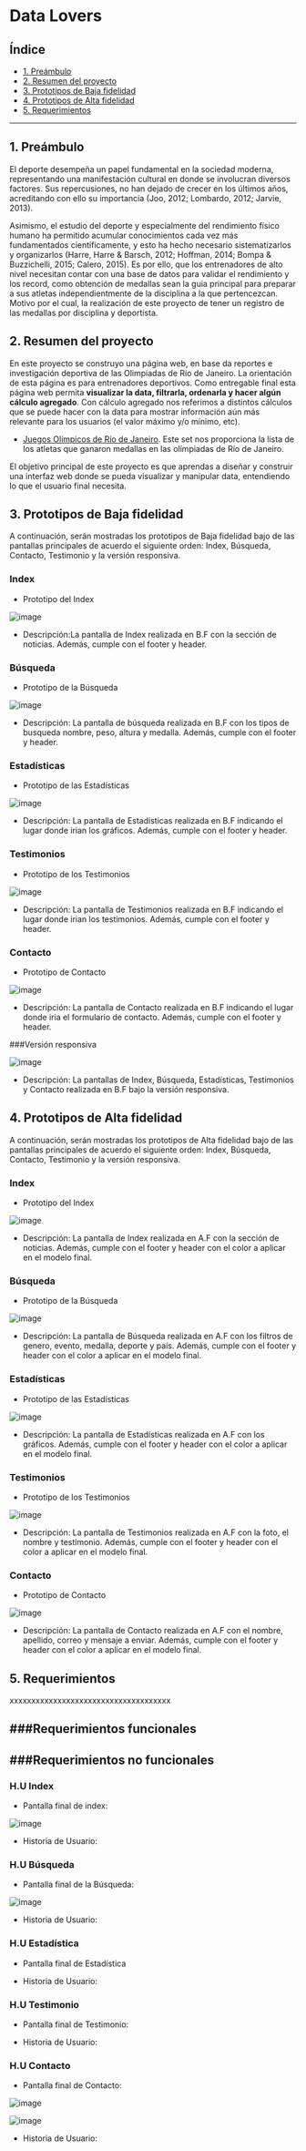 # Data Lovers

## Índice

* [1. Preámbulo](#1-preámbulo)
* [2. Resumen del proyecto](#2-resumen-del-proyecto)
* [3. Prototipos de Baja fidelidad](#3-Prototipos-de-Baja-fidelidad)
* [4. Prototipos de Alta fidelidad](#4-Prototipos-de-Alta-fidelidad)
* [5. Requerimientos](#5-Requerimientos)

***

## 1. Preámbulo

El deporte desempeña un papel fundamental en la sociedad moderna, representando una manifestación cultural en donde se involucran diversos factores. Sus repercusiones, no han dejado de crecer en los últimos años, acreditando con ello su importancia (Joo, 2012; Lombardo, 2012; Jarvie, 2013).

Asimismo, el estudio del deporte y especialmente del rendimiento físico humano ha permitido acumular conocimientos cada vez más fundamentados científicamente, y esto ha hecho necesario sistematizarlos y organizarlos (Harre, Harre & Barsch, 2012; Hoffman, 2014; Bompa & Buzzichelli, 2015; Calero, 2015). Es por ello, que los entrenadores de alto nivel necesitan contar con una base de datos para validar el rendimiento y los record, como obtención de medallas sean la guia principal para preparar a sus atletas independientmente de la disciplina a la que pertencezcan. Motivo por el cual, la realización de este proyecto de tener un registro de las medallas por disciplina y deportista.



## 2. Resumen del proyecto

En este proyecto se construyo una página web, en base da reportes e investigación deportiva de las Olimpiadas de Río de Janeiro. La orientación de esta página es para entrenadores deportivos. Como entregable final esta página web permita **visualizar la data, filtrarla, ordenarla y hacer algún cálculo agregado**. Con cálculo agregado nos referimos a distintos cálculos que se puede hacer con la data para mostrar información aún más relevante para los usuarios (el valor máximo y/o mínimo, etc). 

* [Juegos Olímpicos de Río de Janeiro](src/data/athletes/athletes.json).
  Este set nos proporciona la lista de los atletas que ganaron medallas en las olímpiadas de Río de Janeiro.

El objetivo principal de este proyecto es que aprendas a diseñar y construir una interfaz web donde se pueda visualizar y manipular data, entendiendo lo que el usuario final necesita.

## 3. Prototipos de Baja fidelidad

A continuación, serán mostradas los prototipos de Baja fidelidad bajo de las pantallas principales de acuerdo el siguiente orden: Index, Búsqueda, Contacto, Testimonio y la versión responsiva.


### Index

- Prototipo del Index


![image](https://github.com/roxifochoag/DEV008-data-lovers/assets/46870050/d7c6eb99-cb87-4d13-a1f6-0a5af3d9238e)
 

  * Descripción:La pantalla de Index realizada en B.F con la sección de noticias. Además, cumple con el footer y header. 

### Búsqueda

- Prototipo de la Búsqueda

![image](https://github.com/roxifochoag/DEV008-data-lovers/assets/46870050/4e1ce9a9-ec23-4ffc-a58f-10fcdfc2b045)

  * Descripción: La pantalla de búsqueda realizada en B.F con los tipos de busqueda nombre, peso, altura y medalla. Además, cumple con el footer y header. 
 
### Estadísticas

- Prototipo de las Estadísticas

![image](https://github.com/roxifochoag/DEV008-data-lovers/assets/46870050/ad9bf233-f865-4e10-9760-eb48717643d9)


  * Descripción: La pantalla de Estadisticas realizada en B.F indicando el lugar donde irian los gráficos. Además, cumple con el footer y header. 

### Testimonios

- Prototipo de los Testimonios


![image](https://github.com/roxifochoag/DEV008-data-lovers/assets/46870050/fbb31686-d9fc-4645-a1ce-3c296014c371)

  * Descripción: La pantalla de Testimonios realizada en B.F indicando el lugar donde irian los testimonios. Además, cumple con el footer y header. 



### Contacto

- Prototipo de Contacto


![image](https://github.com/roxifochoag/DEV008-data-lovers/assets/46870050/123f8e4b-1171-4aeb-9917-910e842db5de)

  

  * Descripción: La pantalla de Contacto realizada en B.F indicando el lugar donde iria el formulario de contacto. Además, cumple con el footer y header. 

###Versión responsiva

![image](https://github.com/roxifochoag/DEV008-data-lovers/assets/46870050/dc7b0ba8-ea36-48bc-8be2-7431e9feade5)

  * Descripción: La pantallas de Index, Búsqueda, Estadísticas, Testimonios y Contacto realizada en B.F bajo la versión responsiva. 

## 4. Prototipos de Alta fidelidad

A continuación, serán mostradas los prototipos de Alta fidelidad bajo de las pantallas principales de acuerdo el siguiente orden: Index, Búsqueda, Contacto, Testimonio y la versión responsiva.

### Index

- Prototipo del Index

![image](https://github.com/roxifochoag/DEV008-data-lovers/assets/46870050/f3eedfbe-b7c0-405d-b025-15fe63ce8478)

  

  * Descripción: La pantalla de Index realizada en A.F con la sección de noticias. Además, cumple con el footer y header con el color a aplicar en el modelo final.

### Búsqueda

- Prototipo de la Búsqueda

![image](https://github.com/roxifochoag/DEV008-data-lovers/assets/46870050/cb52a8f4-2ee3-446f-a156-1be5d266db29)
  

  * Descripción: La pantalla de Búsqueda realizada en A.F con los filtros de genero, evento, medalla, deporte y país. Además, cumple con el footer y header con el color a aplicar en el modelo final.
 
### Estadísticas

- Prototipo de las Estadísticas

![image](https://github.com/roxifochoag/DEV008-data-lovers/assets/46870050/828023b0-a1cc-49a4-8796-6eaeae54fe35)
  

  * Descripción: La pantalla de Estadísticas realizada en A.F con los gráficos. Además, cumple con el footer y header con el color a aplicar en el modelo final.

### Testimonios

- Prototipo de los Testimonios

![image](https://github.com/roxifochoag/DEV008-data-lovers/assets/46870050/42438657-4b93-4041-a260-8b43f4212600)

  

  * Descripción: La pantalla de Testimonios realizada en A.F con la foto, el nombre y testimonio. Además, cumple con el footer y header con el color a aplicar en el modelo final.

### Contacto

- Prototipo de Contacto

![image](https://github.com/roxifochoag/DEV008-data-lovers/assets/46870050/48dd5e6c-b0c8-428c-a0ba-e57474e1f06c)

  

  * Descripción:  La pantalla de Contacto realizada en A.F con el nombre, apellido, correo y mensaje a enviar. Además, cumple con el footer y header con el color a aplicar en el modelo final.

## 5. Requerimientos

xxxxxxxxxxxxxxxxxxxxxxxxxxxxxxxxxxxxx

###Requerimientos funcionales
-
###Requerimientos no funcionales
-

### H.U Index

- Pantalla final de index:


![image](https://github.com/roxifochoag/DEV008-data-lovers/assets/46870050/912806f7-0e7d-4883-97ad-662807a04f2a)


- Historia de Usuario: 

### H.U Búsqueda

- Pantalla final de la Búsqueda:

![image](https://github.com/roxifochoag/DEV008-data-lovers/assets/46870050/4ebacf88-83ed-44c6-a696-c6bb10acccd4)



- Historia de Usuario: 

### H.U Estadística

- Pantalla final de Estadística


- Historia de Usuario: 


### H.U Testimonio

- Pantalla final de Testimonio:


- Historia de Usuario: 

### H.U Contacto

- Pantalla final de Contacto:

![image](https://github.com/roxifochoag/DEV008-data-lovers/assets/46870050/9deec8b0-cf8a-402e-8584-acaf95e3530a)

![image](https://github.com/roxifochoag/DEV008-data-lovers/assets/46870050/059e41f8-1848-4519-a705-c3c42b3d362e)

- Historia de Usuario: 






